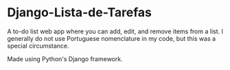 # Django-Lista-de-Tarefas

A to-do list web app where you can add, edit, and remove items from a list. I generally do not use Portuguese nomenclature in my code, but this was a special circumstance.

Made using Python's Django framework.
